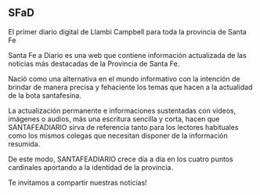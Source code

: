 ## SFaD

El primer diario digital de Llambi Campbell para toda la provincia de Santa Fe

Santa Fe a Diario es una web que contiene información actualizada de las noticias más destacadas de la Provincia de Santa Fe.

Nació como una alternativa en el mundo informativo con la intención de brindar de manera precisa y fehaciente los temas que hacen a la actualidad de la bota santafesina.

La actualización permanente e informaciones sustentadas con videos, imágenes o audios, más una escritura sencilla y corta, hacen que SANTAFEADIARIO sirva de referencia tanto para los lectores habituales como los mismos colegas que necesitan disponer de la información resumida.

De este modo, SANTAFEADIARIO crece día a día en los cuatro puntos cardinales aportando a la identidad de la provincia.

Te invitamos a compartir nuestras noticias!
